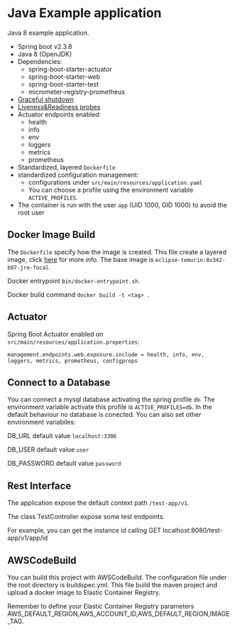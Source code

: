 # Java Example application
Java 8 example application.

* Spring boot v2.3.8
* Java 8 (OpenJDK)
* Dependencies:
    * spring-boot-starter-actuator
    * spring-boot-starter-web
    * spring-boot-starter-test
    * micrometer-registry-prometheus
* [Graceful shutdown](https://docs.spring.io/spring-boot/docs/2.3.0.RELEASE/reference/htmlsingle/#boot-features-graceful-shutdown) 
* [Liveness&Readiness probes](https://spring.io/blog/2020/03/25/liveness-and-readiness-probes-with-spring-boot) 
* Actuator endpoints enabled:
    * health
    * info
    * env
    * loggers 
    * metrics
    * prometheus
* Standardized, layered `Dockerfile`
* standardized configuration management:
    * configurations under `src/main/resources/application.yaml`
    * You can choose a profile using the environment variable `ACTIVE_PROFILES`.
* The container is run with the user `app` (UID 1000, GID 1000)  to avoid the root user


## Docker Image Build
The `Dockerfile` specify how the image is created. This file create a layered image, click [here](https://spring.io/blog/2020/01/27/creating-docker-images-with-spring-boot-2-3-0-m1) for more info. 
The base image is  `eclipse-temurin:8u342-b07-jre-focal`.

Docker entrypoint `bin/docker-entrypoint.sh`.

Docker build command `docker build -t <tag> .`

## Actuator
Spring Boot Actuator enabled on `src/main/resources/application.properties`:

`management.endpoints.web.exposure.include = health, info, env, loggers, metrics, prometheus, configprops`

## Connect to a Database
You can connect a mysql database activating the spring profile `db`.
The environment variable activate this profile is `ACTIVE_PROFILES=db`.
In the default behaviour no database is conected.
You can also set other environment variabiles:

DB_URL default value `localhost:3306`

DB_USER default value `user`

DB_PASSWORD default value `password`

## Rest Interface
The application expose the default context path `/test-app/v1`.

The class TestController expose some test endpoints. 

For example, you can get the instance id calling GET localhost:8080/test-app/v1/app/id

## AWSCodeBuild
You can build this project with AWSCodeBuild. 
The configuration file under the root directory is buildspec.yml.
This file build the maven project and upload a docker image to Elastic Container Registry.

Remember to define your Elastic Container Registry parameters AWS_DEFAULT_REGION,AWS_ACCOUNT_ID,AWS_DEFAULT_REGION,IMAGE_TAG.
